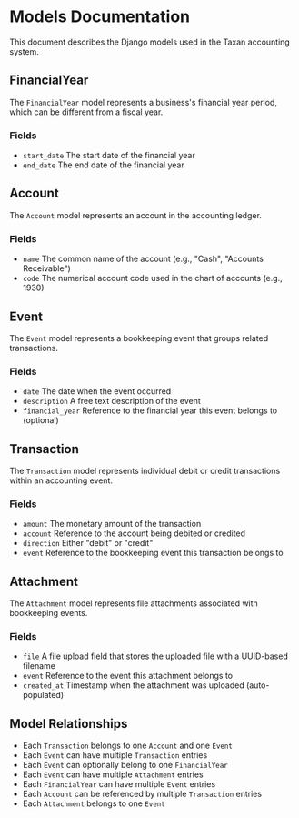 # Models Documentation

This document describes the Django models used in the Taxan accounting system.

## FinancialYear

The `FinancialYear` model represents a business's financial year period, which can be different from a fiscal year.

### Fields

- `start_date` The start date of the financial year
- `end_date` The end date of the financial year

## Account

The `Account` model represents an account in the accounting ledger.

### Fields

- `name` The common name of the account (e.g., "Cash", "Accounts Receivable")
- `code` The numerical account code used in the chart of accounts (e.g., 1930)


## Event

The `Event` model represents a bookkeeping event that groups related transactions.

### Fields

- `date` The date when the event occurred
- `description` A free text description of the event
- `financial_year` Reference to the financial year this event belongs to (optional)

## Transaction

The `Transaction` model represents individual debit or credit transactions within an accounting event.

### Fields

- `amount` The monetary amount of the transaction
- `account` Reference to the account being debited or credited
- `direction` Either "debit" or "credit"
- `event` Reference to the bookkeeping event this transaction belongs to

## Attachment

The `Attachment` model represents file attachments associated with bookkeeping events.

### Fields

- `file` A file upload field that stores the uploaded file with a UUID-based filename
- `event` Reference to the event this attachment belongs to
- `created_at` Timestamp when the attachment was uploaded (auto-populated)

## Model Relationships

- Each `Transaction` belongs to one `Account` and one `Event`
- Each `Event` can have multiple `Transaction` entries
- Each `Event` can optionally belong to one `FinancialYear`
- Each `Event` can have multiple `Attachment` entries
- Each `FinancialYear` can have multiple `Event` entries
- Each `Account` can be referenced by multiple `Transaction` entries
- Each `Attachment` belongs to one `Event`
